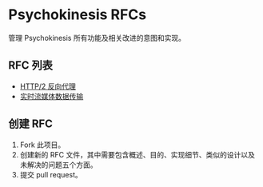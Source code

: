 # Psychokinesis RFCs

管理 Psychokinesis 所有功能及相关改进的意图和实现。

## RFC 列表
- [HTTP/2 反向代理](http2-reverse-proxy.md)
- [实时流媒体数据传输](live-stream.md)

## 创建 RFC
1. Fork 此项目。
2. 创建新的 RFC 文件，其中需要包含概述、目的、实现细节、类似的设计以及未解决的问题五个方面。
3. 提交 pull request。